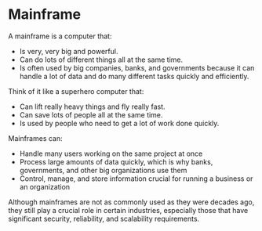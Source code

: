 # Mainframe

A mainframe is a computer that:

- Is very, very big and powerful. 
- Can do lots of different things all at the same time. 
- Is often used by big companies, banks, and governments because it can handle a lot of data and do many different tasks quickly and efficiently.

Think of it like a superhero computer that:

- Can lift really heavy things and fly really fast. 
- Can save lots of people all at the same time. 
- Is used by people who need to get a lot of work done quickly.

Mainframes can:

- Handle many users working on the same project at once
- Process large amounts of data quickly, which is why banks, governments, and other big organizations use them
- Control, manage, and store information crucial for running a business or an organization

Although mainframes are not as commonly used as they were decades ago, they still play a crucial role in certain industries, especially those that have significant security, reliability, and scalability requirements.
